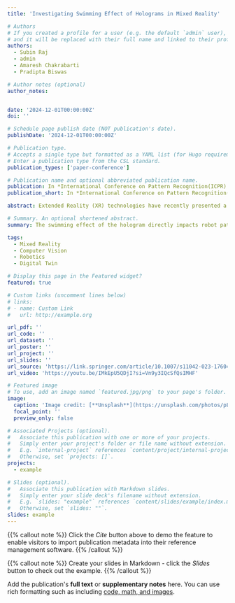 ```yaml
---
title: 'Investigating Swimming Effect of Holograms in Mixed Reality'

# Authors
# If you created a profile for a user (e.g. the default `admin` user), write the username (folder name) here
# and it will be replaced with their full name and linked to their profile.
authors:
  - Subin Raj
  - admin
  - Amaresh Chakrabarti 
  - Pradipta Biswas

# Author notes (optional)
author_notes:


date: '2024-12-01T00:00:00Z'
doi: ''

# Schedule page publish date (NOT publication's date).
publishDate: '2024-12-01T00:00:00Z'

# Publication type.
# Accepts a single type but formatted as a YAML list (for Hugo requirements).
# Enter a publication type from the CSL standard.
publication_types: ['paper-conference']

# Publication name and optional abbreviated publication name.
publication: In *International Conference on Pattern Recognition(ICPR) 2024*
publication_short: In *International Conference on Pattern Recognition(ICPR) 2024*

abstract: Extended Reality (XR) technologies have recently presented a novel approach for human-robot interaction. In these advancements, humans manipulate holograms to define the robots path. However, ensuring the stability of these holograms is crucial, as their position appears altered from the users perspective when viewed through a Head-Mounted Display (HMD). This swimming effect; of the hologram directly impacts robot path planning. This paper proposed a new way for analysis of swimming effect of the hologram using robot, and compared three existing methods with spatial anchors, employing the world locking tool (WLT), and a method without spatial anchors or WLT. An experiment was conducted, and the results revealed that the WLT approach significantly reduces the swimming effect of the hologram compared to the other two methods when the user views from different viewpoint.

# Summary. An optional shortened abstract.
summary: The swimming effect of the hologram directly impacts robot path planning. This paper proposed a new way for analysis of swimming effect of the hologram using robot, and compared three existing methods with spatial anchors, employing the world locking tool (WLT), and a method without spatial anchors or WLT. 

tags:
  - Mixed Reality
  - Computer Vision
  - Robotics
  - Digital Twin

# Display this page in the Featured widget?
featured: true

# Custom links (uncomment lines below)
# links:
# - name: Custom Link
#   url: http://example.org

url_pdf: ''
url_code: ''
url_dataset: ''
url_poster: ''
url_project: ''
url_slides: ''
url_source: 'https://link.springer.com/article/10.1007/s11042-023-17604-y'
url_video: 'https://youtu.be/IMkEpU5QDjI?si=Vn9y3IQcSfQsIMHF'

# Featured image
# To use, add an image named `featured.jpg/png` to your page's folder.
image:
  caption: 'Image credit: [**Unsplash**](https://unsplash.com/photos/pLCdAaMFLTE)'
  focal_point: ''
  preview_only: false

# Associated Projects (optional).
#   Associate this publication with one or more of your projects.
#   Simply enter your project's folder or file name without extension.
#   E.g. `internal-project` references `content/project/internal-project/index.md`.
#   Otherwise, set `projects: []`.
projects:
  - example

# Slides (optional).
#   Associate this publication with Markdown slides.
#   Simply enter your slide deck's filename without extension.
#   E.g. `slides: "example"` references `content/slides/example/index.md`.
#   Otherwise, set `slides: ""`.
slides: example
---
```


{{% callout note %}}
Click the _Cite_ button above to demo the feature to enable visitors to import publication metadata into their reference management software.
{{% /callout %}}

{{% callout note %}}
Create your slides in Markdown - click the _Slides_ button to check out the example.
{{% /callout %}}

Add the publication's **full text** or **supplementary notes** here. You can use rich formatting such as including [code, math, and images](https://docs.hugoblox.com/content/writing-markdown-latex/).
